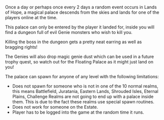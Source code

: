 Once a day or perhaps once every 2 days a random event occurs in Lands of Hope, a magical palace descends from the skies and lands for one of the players online at the time.

This palace can only be entered by the player it landed for, inside you will find a dungeon full of evil Genie monsters who wish to kill you.

Killing the boss in the dungeon gets a pretty neat earring as well as bragging rights!

The Genies will also drop magic genie dust which can be used in a future trophy quest, so watch out for the Floating Palace as it might just land on you!

The palace can spawn for anyone of any level with the following limitations:

*   Does not spawn for someone who is not in one of the 10 normal realms, this means Battlefield, Juratania, Eastern Lands, Shrouded Isles, Eternal Plains, Challenge Realms are not going to end up with a palace inside them. This is due to the fact these realms use special spawn routines.
*   Does not work for someone on the Estate.
*   Player has to be logged into the game at the random time it runs.